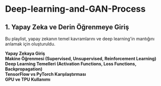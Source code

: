 # Deep-learning-and-GAN-Process

## 1. Yapay Zeka ve Derin Öğrenmeye Giriş

Bu playlist, yapay zekanın temel kavramlarını ve deep learning'in mantığını anlamak için oluşturuldu.

**Yapay Zekaya Giriş** <br>
**Makine Öğrenmesi (Supervised, Unsupervised, Reinforcement Learning)** <br>
**Deep Learning Temelleri (Activation Functions, Loss Functions, Backpropagation)** <br>
**TensorFlow vs PyTorch Karşılaştırması** <br>
**GPU ve TPU Kullanımı** <br>
